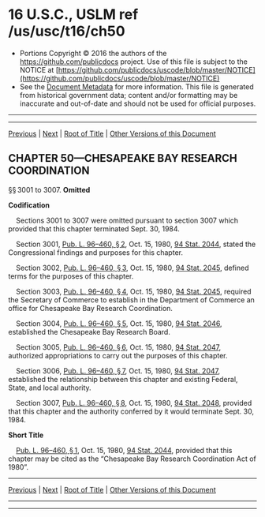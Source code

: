 ---
---

# 16 U.S.C., USLM ref /us/usc/t16/ch50

* Portions Copyright © 2016 the authors of the https://github.com/publicdocs project.
  Use of this file is subject to the NOTICE at [https://github.com/publicdocs/uscode/blob/master/NOTICE](https://github.com/publicdocs/uscode/blob/master/NOTICE)
* See the [Document Metadata](././../../../..//README.md) for more information.
  This file is generated from historical government data; content and/or formatting may be inaccurate and out-of-date and should not be used for official purposes.

----------
----------

[Previous](./../../../..//us/usc/t16/ch49/m__us_usc_t16_s2912.md) | [Next](./../../../..//us/usc/t16/ch51/m__us_usc_t16_ch51.md) | [Root of Title](./../../../../) | [Other Versions of this Document](https://publicdocs.github.io/go/links?ns=uslm&ref=%2Fus%2Fusc%2Ft16%2Fch50)

## CHAPTER 50—CHESAPEAKE BAY RESEARCH COORDINATION

§§ 3001 to 3007. __Omitted__ 

 __Codification__ 

    Sections 3001 to 3007 were omitted pursuant to section 3007 which provided that this chapter terminated Sept. 30, 1984.

    Section 3001, [Pub. L. 96–460, § 2][/us/pl/96/460/s2], Oct. 15, 1980, [94 Stat. 2044][/us/stat/94/2044], stated the Congressional findings and purposes for this chapter.

    Section 3002, [Pub. L. 96–460, § 3][/us/pl/96/460/s3], Oct. 15, 1980, [94 Stat. 2045][/us/stat/94/2045], defined terms for the purposes of this chapter.

    Section 3003, [Pub. L. 96–460, § 4][/us/pl/96/460/s4], Oct. 15, 1980, [94 Stat. 2045][/us/stat/94/2045], required the Secretary of Commerce to establish in the Department of Commerce an office for Chesapeake Bay Research Coordination.

    Section 3004, [Pub. L. 96–460, § 5][/us/pl/96/460/s5], Oct. 15, 1980, [94 Stat. 2046][/us/stat/94/2046], established the Chesapeake Bay Research Board.

    Section 3005, [Pub. L. 96–460, § 6][/us/pl/96/460/s6], Oct. 15, 1980, [94 Stat. 2047][/us/stat/94/2047], authorized appropriations to carry out the purposes of this chapter.

    Section 3006, [Pub. L. 96–460, § 7][/us/pl/96/460/s7], Oct. 15, 1980, [94 Stat. 2047][/us/stat/94/2047], established the relationship between this chapter and existing Federal, State, and local authority.

    Section 3007, [Pub. L. 96–460, § 8][/us/pl/96/460/s8], Oct. 15, 1980, [94 Stat. 2048][/us/stat/94/2048], provided that this chapter and the authority conferred by it would terminate Sept. 30, 1984.

 __Short Title__ 

    [Pub. L. 96–460, § 1][/us/pl/96/460/s1], Oct. 15, 1980, [94 Stat. 2044][/us/stat/94/2044], provided that this chapter may be cited as the “Chesapeake Bay Research Coordination Act of 1980”.

----------

[Previous](./../../../..//us/usc/t16/ch49/m__us_usc_t16_s2912.md) | [Next](./../../../..//us/usc/t16/ch51/m__us_usc_t16_ch51.md) | [Root of Title](./../../../../) | [Other Versions of this Document](https://publicdocs.github.io/go/links?ns=uslm&ref=%2Fus%2Fusc%2Ft16%2Fch50)

----------
----------

[/us/pl/96/460/s2]: https://publicdocs.github.io/go/links?ns=uslm&ref=%2Fus%2Fpl%2F96%2F460%2Fs2
[/us/stat/94/2044]: https://publicdocs.github.io/go/links?ns=uslm&ref=%2Fus%2Fstat%2F94%2F2044
[/us/pl/96/460/s3]: https://publicdocs.github.io/go/links?ns=uslm&ref=%2Fus%2Fpl%2F96%2F460%2Fs3
[/us/stat/94/2045]: https://publicdocs.github.io/go/links?ns=uslm&ref=%2Fus%2Fstat%2F94%2F2045
[/us/pl/96/460/s4]: https://publicdocs.github.io/go/links?ns=uslm&ref=%2Fus%2Fpl%2F96%2F460%2Fs4
[/us/stat/94/2045]: https://publicdocs.github.io/go/links?ns=uslm&ref=%2Fus%2Fstat%2F94%2F2045
[/us/pl/96/460/s5]: https://publicdocs.github.io/go/links?ns=uslm&ref=%2Fus%2Fpl%2F96%2F460%2Fs5
[/us/stat/94/2046]: https://publicdocs.github.io/go/links?ns=uslm&ref=%2Fus%2Fstat%2F94%2F2046
[/us/pl/96/460/s6]: https://publicdocs.github.io/go/links?ns=uslm&ref=%2Fus%2Fpl%2F96%2F460%2Fs6
[/us/stat/94/2047]: https://publicdocs.github.io/go/links?ns=uslm&ref=%2Fus%2Fstat%2F94%2F2047
[/us/pl/96/460/s7]: https://publicdocs.github.io/go/links?ns=uslm&ref=%2Fus%2Fpl%2F96%2F460%2Fs7
[/us/stat/94/2047]: https://publicdocs.github.io/go/links?ns=uslm&ref=%2Fus%2Fstat%2F94%2F2047
[/us/pl/96/460/s8]: https://publicdocs.github.io/go/links?ns=uslm&ref=%2Fus%2Fpl%2F96%2F460%2Fs8
[/us/stat/94/2048]: https://publicdocs.github.io/go/links?ns=uslm&ref=%2Fus%2Fstat%2F94%2F2048
[/us/pl/96/460/s1]: https://publicdocs.github.io/go/links?ns=uslm&ref=%2Fus%2Fpl%2F96%2F460%2Fs1
[/us/stat/94/2044]: https://publicdocs.github.io/go/links?ns=uslm&ref=%2Fus%2Fstat%2F94%2F2044


